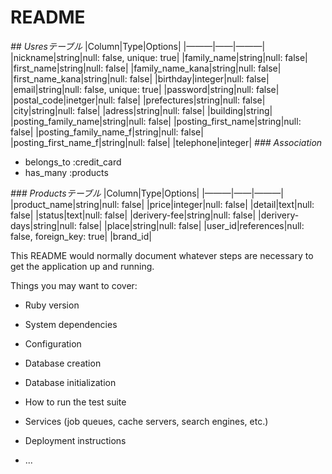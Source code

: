 # README

*## Usresテーブル*
|Column|Type|Options|
|———|——|———|
|nickname|string|null: false, unique: true|
|family_name|string|null: false|
|first_name|string|null: false|
|family_name_kana|string|null: false|
|first_name_kana|string|null: false|
|birthday|integer|null: false|
|email|string|null: false, unique: true|
|password|string|null: false|
|postal_code|inetger|null: false|
|prefectures|string|null: false|
|city|string|null: false|
|adress|string|null: false|
|building|string|
|posting_family_name|string|null: false|
|posting_first_name|string|null: false|
|posting_family_name_f|string|null: false|
|posting_first_name_f|string|null: false|
|telephone|integer|
*### Association*
- belongs_to :credit_card
- has_many :products

*### Productsテーブル*
|Column|Type|Options|
|———|——|———|
|product_name|string|null: false|
|price|integer|null: false|
|detail|text|null: false|
|status|text|null: false|
|derivery-fee|string|null: false|
|derivery-days|string|null: false|
|place|string|null: false|
|user_id|references|null: false, foreign_key: true|
|brand_id|

This README would normally document whatever steps are necessary to get the
application up and running.

Things you may want to cover:

* Ruby version

* System dependencies

* Configuration

* Database creation

* Database initialization

* How to run the test suite

* Services (job queues, cache servers, search engines, etc.)

* Deployment instructions

* ...
